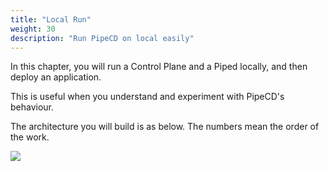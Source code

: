 ```yaml
---
title: "Local Run"
weight: 30
description: "Run PipeCD on local easily"
---
```


In this chapter, you will run a Control Plane and a Piped locally, and then deploy an application.

This is useful when you understand and experiment with PipeCD's behaviour.

The architecture you will build is as below. The numbers mean the order of the work.

![](/images/30-local-run/architecture.png)
